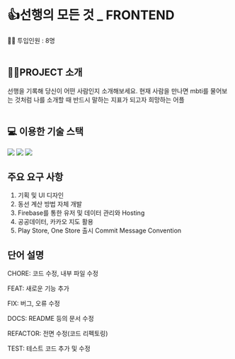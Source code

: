 # 👍선행의 모든 것 _ FRONTEND

👨‍💻 투입인원 : 8명
<br />
<br />
## 👩‍🏫PROJECT 소개
선행을 기록해 당신이 어떤 사람인지 소개해보세요. 현재 사람을 만나면 mbti를 물어보는 것처럼 나를 소개할 때 반드시 말하는 지표가 되고자 희망하는 어플
<br />
<br />
## 💻 이용한 기술 스택
 <img src="https://img.shields.io/badge/Kotlin-A8C0C6?style=flat&logo=Kotlin&logoColor=white"/>
<img src="https://img.shields.io/badge/Android%20Studio-8C34FB?style=flat&logo=AndroidStudio&logoColor=white"/>
<img src="https://img.shields.io/badge/Firebase-FC0101?style=flat&logo=Firebase&logoColor=white"/> 
 
## 주요 요구 사항
1. 기획 및 UI 디자인
2. 동선 계산 방법 자체 개발
3. Firebase를 통한 유저 및 데이터 관리와 Hosting
4. 공공데이터, 카카오 지도 활용
5. Play Store, One Store 출시
Commit Message Convention

## 단어 설명
CHORE: 코드 수정, 내부 파일 수정

FEAT: 새로운 기능 추가

FIX: 버그, 오류 수정

DOCS: README 등의 문서 수정

REFACTOR: 전면 수정(코드 리펙토링)

TEST: 테스트 코드 추가 및 수정
<br />
